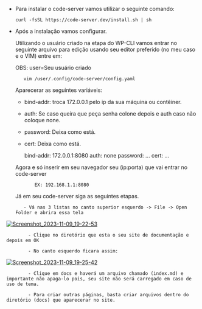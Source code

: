 -   Para instalar o code-server vamos utilizar o seguinte comando:

        curl -fsSL https://code-server.dev/install.sh | sh

-    Após a instalação vamos configurar.

        Utilizando o usuário criado na etapa do WP-CLI vamos entrar no seguinte arquivo para edição
        usando seu editor preferido (no meu caso e o VIM) entre em:

        OBS: user=Seu usuário criado

            vim /user/.config/code-server/config.yaml

        Aparecerar as seguintes variáveis:

        - bind-addr: troca 172.0.0.1 pelo ip da sua máquina ou contêiner.

        - auth: Se caso queira que peça senha colone depois e auth caso não coloque none.

        - password: Deixa como está.

        - cert: Deixa como está.

            bind-addr: 172.0.0.1:8080
            auth: none
            password: ...
            cert: ...

        Agora e só inserir em seu navegador seu (ip:porta) que vai entrar no code-server 

                EX: 192.168.1.1:8080

        Já em seu code-server siga as seguintes etapas.

            - Vá nas 3 listas no canto superior esquerdo -> File -> Open Folder e abrira essa tela

[![Screenshot_2023-11-09_19-22-53](https://i.im.ge/2023/11/10/ybJzgq.Screenshot-2023-11-09-19-22-53.jpg)](https://im.ge/i/ybJzgq)

            - Clique no diretório que esta o seu site de documentação e depois em OK

            - No canto esquerdo ficara assim:

[![Screenshot_2023-11-09_19-25-42](https://i.im.ge/2023/11/10/ybnxkr.Screenshot-2023-11-09-19-25-42.jpg)](https://im.ge/i/ybnxkr)

            - Clique em docs e haverá um arquivo chamado (index.md) e importante não apaga-lo pois, seu site não será carregado em caso de uso de tema.

            - Para criar outras páginas, basta criar arquivos dentro do diretório (docs) que aparecerar no site.




            
